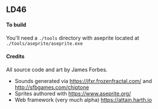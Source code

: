 LD46
----

#### To build

You'll need a `./tools` directory with aseprite located at `./tools/aseprite/aseprite.exe`

#### Credits

All source code and art by James Forbes.

- Sounds generated via https://jfxr.frozenfractal.com/ and http://sfbgames.com/chiptone
- Sprites authored with https://www.aseprite.org/
- Web framework (very much alpha) https://attain.harth.io